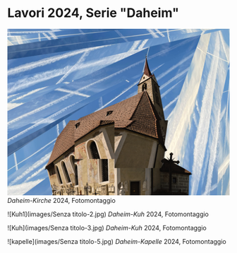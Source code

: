 # Lavori 2024, Serie "Daheim"

![KircheVahrn](images/meinekirche.jpg)
*Daheim-Kirche* 2024, Fotomontaggio

![Kuh1](images/Senza titolo-2.jpg)
*Daheim-Kuh* 2024, Fotomontaggio

![Kuh](images/Senza titolo-3.jpg)
*Daheim-Kuh* 2024, Fotomontaggio

![kapelle](images/Senza titolo-5.jpg)
*Daheim-Kapelle* 2024, Fotomontaggio